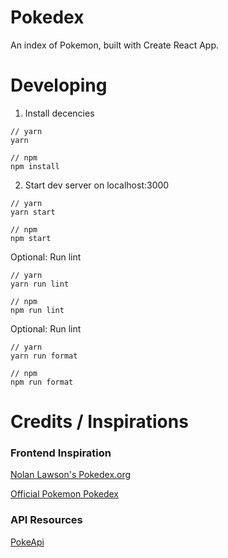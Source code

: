 # Pokedex

An index of Pokemon, built with Create React App.

# Developing

1. Install decencies

```
// yarn
yarn

// npm
npm install
```

2. Start dev server on localhost:3000

```
// yarn
yarn start

// npm
npm start
```

Optional: Run lint

```
// yarn
yarn run lint

// npm
npm run lint
```

Optional: Run lint

```
// yarn
yarn run format

// npm
npm run format
```

# Credits / Inspirations

### Frontend Inspiration

[Nolan Lawson's Pokedex.org](https://pokedex.org/)

[Official Pokemon Pokedex](https://www.pokemon.com/us/pokedex/)

### API Resources

[PokeApi](https://pokeapi.co/)
